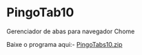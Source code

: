 # PingoTab10
Gerenciador de abas para navegador Chome

Baixe o programa aqui:- [PingoTabs10.zip](PK)

